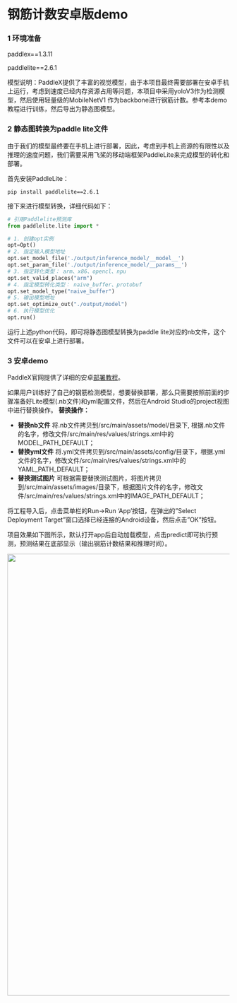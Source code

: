 # 钢筋计数安卓版demo


### 1 环境准备
paddlex==1.3.11

paddlelite==2.6.1

模型说明：PaddleX提供了丰富的视觉模型，由于本项目最终需要部署在安卓手机上运行，考虑到速度已经内存资源占用等问题，本项目中采用yoloV3作为检测模型，然后使用轻量级的MobileNetV1
作为backbone进行钢筋计数。参考本demo教程进行训练，然后导出为静态图模型。


### 2 静态图转换为paddle lite文件
由于我们的模型最终要在手机上进行部署，因此，考虑到手机上资源的有限性以及推理的速度问题，我们需要采用飞桨的移动端框架PaddleLite来完成模型的转化和部署。

首先安装PaddleLite：
``` shell
pip install paddlelite==2.6.1
```

接下来进行模型转换，详细代码如下：
```python
# 引用Paddlelite预测库
from paddlelite.lite import *

# 1. 创建opt实例
opt=Opt()
# 2. 指定输入模型地址 
opt.set_model_file('./output/inference_model/__model__')
opt.set_param_file('./output/inference_model/__params__')
# 3. 指定转化类型： arm、x86、opencl、npu
opt.set_valid_places("arm")
# 4. 指定模型转化类型： naive_buffer、protobuf
opt.set_model_type("naive_buffer")
# 5. 输出模型地址
opt.set_optimize_out("./output/model")
# 6. 执行模型优化
opt.run()
```

运行上述python代码，即可将静态图模型转换为paddle lite对应的nb文件，这个文件可以在安卓上进行部署。

### 3 安卓demo

PaddleX官网提供了详细的安卓[部署教程](https://paddlex.readthedocs.io/zh_CN/release-1.3/deploy/paddlelite/android.html)。

如果用户训练好了自己的钢筋检测模型，想要替换部署，那么只需要按照前面的步骤准备好Lite模型(.nb文件)和yml配置文件，然后在Android Studio的project视图中进行替换操作。
**替换操作：**
* **替换nb文件** 将.nb文件拷贝到/src/main/assets/model/目录下, 根据.nb文件的名字，修改文件/src/main/res/values/strings.xml中的MODEL_PATH_DEFAULT；
* **替换yml文件** 将.yml文件拷贝到/src/main/assets/config/目录下，根据.yml文件的名字，修改文件/src/main/res/values/strings.xml中的YAML_PATH_DEFAULT；
* **替换测试图片** 可根据需要替换测试图片，将图片拷贝到/src/main/assets/images/目录下，根据图片文件的名字，修改文件/src/main/res/values/strings.xml中的IMAGE_PATH_DEFAULT；


将工程导入后，点击菜单栏的Run->Run ‘App’按钮，在弹出的”Select Deployment Target”窗口选择已经连接的Android设备，然后点击”OK”按钮。

项目效果如下图所示，默认打开app后自动加载模型，点击predict即可执行预测，预测结果在底部显示（输出钢筋计数结果和推理时间）。

<div align="center">
<img src="./images/phone_pic.jpg"  width = "1000" />              </div>
